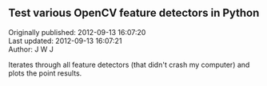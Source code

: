 ## Test various OpenCV feature detectors in Python  
Originally published: 2012-09-13 16:07:20  
Last updated: 2012-09-13 16:07:21  
Author: J W J  
  
Iterates through all feature detectors (that didn't crash my computer) and plots the point results.